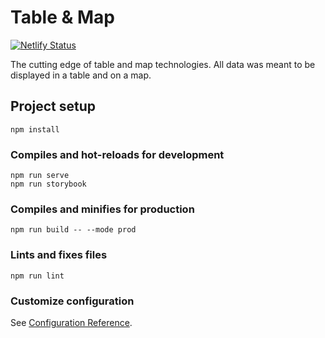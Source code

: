 # Table & Map

[![Netlify Status](https://api.netlify.com/api/v1/badges/f57a2cf3-d0c8-4436-b4e4-05bee35b6687/deploy-status)](https://app.netlify.com/sites/tableandmap/deploys)

The cutting edge of table and map technologies. All data was meant to be displayed in a table and on a map.


## Project setup
```
npm install
```

### Compiles and hot-reloads for development
```
npm run serve
npm run storybook
```

### Compiles and minifies for production
```
npm run build -- --mode prod
```

### Lints and fixes files
```
npm run lint
```

### Customize configuration
See [Configuration Reference](https://cli.vuejs.org/config/).
